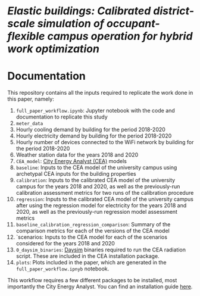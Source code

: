 # _Elastic buildings: Calibrated district-scale simulation of occupant-flexible campus operation for hybrid work optimization_
# Documentation

This repository contains all the inputs required to replicate the work done in this paper, namely:
1. `full_paper_workflow.ipynb`: Jupyter notebook with the code and documentation to replicate this study
2. `meter_data`
  1. Hourly cooling demand by building for the period 2018-2020
  2. Hourly electricity demand by building for the period 2018-2020
  3. Hourly number of devices connected to the WiFi network by building for the period 2018-2020
  4. Weather station data for the years 2018 and 2020
3. `CEA_model`: [City Energy Analyst (CEA)](https://github.com/architecture-building-systems/CityEnergyAnalyst) models 
  1. `baseline`: Inputs to the CEA model of the university campus using archetypal CEA inputs for the building properties
  2. `calibration`: Inputs to the calibrated CEA model of the university campus for the years 2018 and 2020, as well as the previously-run calibration assessment metrics for two runs of the calibration procedure
  3. `regression`: Inputs to the calibrated CEA model of the university campus after using the regression model for electricity for the years 2018 and 2020, as well as the previously-run regression model assessment metrics
  4. `baseline_calibration_regression_comparison`: Summary of the comparison metrics for each of the versions of the CEA model
  5. `scenarios: Inputs to the CEA model for each of the scenarios considered for the years 2018 and 2020
  6. `0_daysim_binaries`: [Daysim](https://github.com/MITSustainableDesignLab/Daysim) binaries required to run the CEA radiation script. These are included in the CEA installation package.
4. `plots`: Plots included in the paper, which are generated in the `full_paper_workflow.ipnyb` notebook.

This workflow requires a few different packages to be installed, most importantly the City Energy Analyst. You can find an installation guide [here](https://city-energy-analyst.readthedocs.io/en/latest/installation/installation.html).
